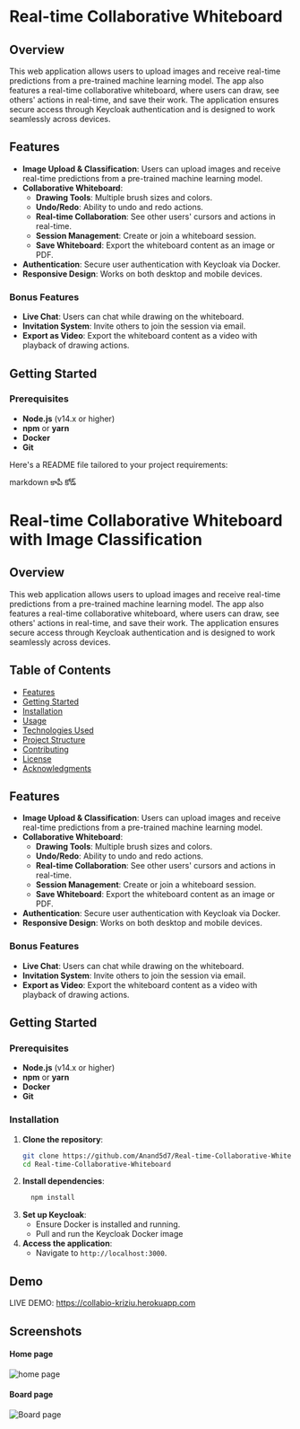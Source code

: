 # Real-time Collaborative Whiteboard
## Overview
This web application allows users to upload images and receive real-time predictions from a pre-trained machine learning model. The app also features a real-time collaborative whiteboard, where users can draw, see others' actions in real-time, and save their work. The application ensures secure access through Keycloak authentication and is designed to work seamlessly across devices.

## Features
- **Image Upload & Classification**: Users can upload images and receive real-time predictions from a pre-trained machine learning model.
- **Collaborative Whiteboard**:
  - **Drawing Tools**: Multiple brush sizes and colors.
  - **Undo/Redo**: Ability to undo and redo actions.
  - **Real-time Collaboration**: See other users' cursors and actions in real-time.
  - **Session Management**: Create or join a whiteboard session.
  - **Save Whiteboard**: Export the whiteboard content as an image or PDF.
- **Authentication**: Secure user authentication with Keycloak via Docker.
- **Responsive Design**: Works on both desktop and mobile devices.

### Bonus Features
- **Live Chat**: Users can chat while drawing on the whiteboard.
- **Invitation System**: Invite others to join the session via email.
- **Export as Video**: Export the whiteboard content as a video with playback of drawing actions.
  
## Getting Started
### Prerequisites
- **Node.js** (v14.x or higher)
- **npm** or **yarn**
- **Docker**
- **Git**

Here's a README file tailored to your project requirements:

markdown
కాపీ కోడ్
# Real-time Collaborative Whiteboard with Image Classification

## Overview
This web application allows users to upload images and receive real-time predictions from a pre-trained machine learning model. The app also features a real-time collaborative whiteboard, where users can draw, see others' actions in real-time, and save their work. The application ensures secure access through Keycloak authentication and is designed to work seamlessly across devices.

## Table of Contents
- [Features](#features)
- [Getting Started](#getting-started)
- [Installation](#installation)
- [Usage](#usage)
- [Technologies Used](#technologies-used)
- [Project Structure](#project-structure)
- [Contributing](#contributing)
- [License](#license)
- [Acknowledgments](#acknowledgments)

## Features
- **Image Upload & Classification**: Users can upload images and receive real-time predictions from a pre-trained machine learning model.
- **Collaborative Whiteboard**:
  - **Drawing Tools**: Multiple brush sizes and colors.
  - **Undo/Redo**: Ability to undo and redo actions.
  - **Real-time Collaboration**: See other users' cursors and actions in real-time.
  - **Session Management**: Create or join a whiteboard session.
  - **Save Whiteboard**: Export the whiteboard content as an image or PDF.
- **Authentication**: Secure user authentication with Keycloak via Docker.
- **Responsive Design**: Works on both desktop and mobile devices.

### Bonus Features
- **Live Chat**: Users can chat while drawing on the whiteboard.
- **Invitation System**: Invite others to join the session via email.
- **Export as Video**: Export the whiteboard content as a video with playback of drawing actions.

## Getting Started
### Prerequisites
- **Node.js** (v14.x or higher)
- **npm** or **yarn**
- **Docker**
- **Git**

### Installation
1. **Clone the repository**:
   ```bash
   git clone https://github.com/Anand5d7/Real-time-Collaborative-Whiteboard.git
   cd Real-time-Collaborative-Whiteboard
   ```
2. **Install dependencies**:
   ```bash
     npm install
   ```
3. **Set up Keycloak**:
   - Ensure Docker is installed and running.
   - Pull and run the Keycloak Docker image
4. **Access the application**:
   - Navigate to `http://localhost:3000`.
## Demo

LIVE DEMO: https://collabio-kriziu.herokuapp.com

## Screenshots

#### Home page
![home page](https://i.imgur.com/00CZlrR.png)

#### Board page
![Board page](https://i.imgur.com/0v4Y8XP.png)
